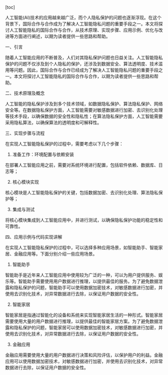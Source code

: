 
[toc]                    
                
                
人工智能(AI)技术的应用越来越广泛，而个人隐私保护的问题也逐渐浮现。在这个背景下，国际合作与合作成为了解决人工智能隐私问题的重要手段之一。本文将探讨人工智能隐私的国际合作与合作，从技术原理、实现步骤、应用示例、优化与改进等方面进行阐述，以期为读者提供一些思路和帮助。

一、引言

随着人工智能应用的不断普及，人们对其隐私保护问题也日益关注。人工智能隐私保护的问题不仅涉及到个人隐私的保护，还涉及到数据安全、算法透明度、技术滥用等问题。因此，国际合作与合作已经成为了解决人工智能隐私问题的重要手段之一。本文将探讨人工智能隐私的国际合作与合作，以期为读者提供一些思路和帮助。

二、技术原理及概念

人工智能的隐私保护涉及到多个技术领域，如数据隐私保护、算法隐私保护、网络安全等。在数据隐私保护方面，人工智能需要对敏感数据进行加密、去识别化处理等技术手段，以确保数据的安全性和隐私性；在算法隐私保护方面，人工智能需要采用隐私算法，以确保算法的透明度和可解释性。

三、实现步骤与流程

在实现人工智能隐私保护的过程中，需要考虑以下几个步骤：

1. 准备工作：环境配置与依赖安装

在部署人工智能应用之前，需要对系统环境进行配置，包括软件依赖、数据库、日志等；

2. 核心模块实现

核心模块是人工智能隐私保护的关键，包括数据加密、去识别化处理、算法隐私保护等；

3. 集成与测试

将核心模块集成到人工智能应用中，并进行测试，以确保隐私保护功能的稳定性和可靠性。

四、应用示例与代码实现讲解

在实现人工智能隐私保护的过程中，可以选择多种应用场景，如智能助手、智能家居、金融应用等。下面分别介绍一些应用场景。

1. 智能助手

智能助手是近年来人工智能应用中使用较为广泛的一种，可以为用户提供服务、娱乐等。智能助手需要使用用户数据进行推理，以提供最佳的服务。为了避免数据泄露和隐私保护的问题，智能助手可以使用数据加密技术，对敏感数据进行加密，并使用去识别化技术，对异常数据进行去除，以保证用户数据的安全性。

2. 智能家居

智能家居是指通过智能化的设备和系统来实现智能家居生活的一种形式。智能家居需要使用大量的用户数据进行推理，以提供最佳的智能家居方案。为了避免数据泄露和隐私保护的问题，智能家居可以使用数据加密技术，对敏感数据进行加密，并使用去识别化技术，对异常数据进行去除，以保证用户数据的安全性。

3. 金融应用

金融应用需要使用大量的用户数据进行决策和风险评估，以保护用户的利益。金融应用可以使用数据加密技术，对敏感数据进行加密，并使用去识别化技术，对异常数据进行去除，以保证用户数据的安全性。


